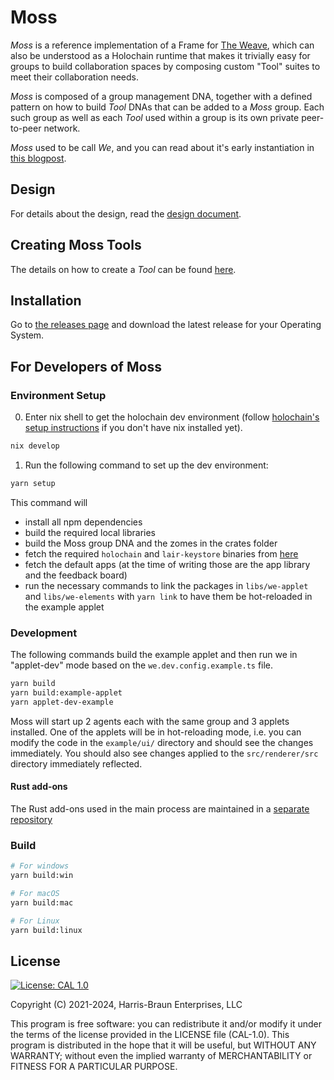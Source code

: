 # Moss

_Moss_ is a reference implementation of a Frame for [The Weave](https://weave.social), which can also be understood as a Holochain runtime that makes it trivially easy for groups to build collaboration spaces by composing custom "Tool" suites to meet their collaboration needs.

_Moss_ is composed of a group management DNA, together with a defined pattern on how to build _Tool_ DNAs that can be added to a _Moss_ group. Each such group as well as each _Tool_ used within a group is its own private peer-to-peer network.

_Moss_ used to be call _We_, and you can read about it's early instantiation in [this blogpost](https://eric.harris-braun.com/blog/2022/07/26/id-390).

## Design

For details about the design, read the [design document](docs/Design.md).

## Creating Moss Tools

The details on how to create a _Tool_ can be found [here](docs/how-to-create-a-tool.md).

## Installation

Go to [the releases page](https://github.com/lightningrodlabs/we/releases) and download the latest release for your Operating System.

## For Developers of Moss

### Environment Setup

0. Enter nix shell to get the holochain dev environment (follow [holochain's setup instructions](https://developer.holochain.org/get-started/) if you don't have nix installed yet).

```bash
nix develop
```

1. Run the following command to set up the dev environment:

```bash
yarn setup
```

This command will

- install all npm dependencies
- build the required local libraries
- build the Moss group DNA and the zomes in the crates folder
- fetch the required `holochain` and `lair-keystore` binaries from [here](https://github.com/matthme/holochain-binaries/releases)
- fetch the default apps (at the time of writing those are the app library and the feedback board)
- run the necessary commands to link the packages in `libs/we-applet` and `libs/we-elements` with `yarn link` to have them be hot-reloaded in the example applet

### Development

The following commands build the example applet and then run we in "applet-dev" mode based on the `we.dev.config.example.ts` file.

```bash
yarn build
yarn build:example-applet
yarn applet-dev-example
```

Moss will start up 2 agents each with the same group and 3 applets installed. One of the applets will be in hot-reloading mode, i.e. you can modify the code in the `example/ui/` directory and should see the changes immediately. You should also see changes applied to the `src/renderer/src` directory immediately reflected.

#### Rust add-ons

The Rust add-ons used in the main process are maintained in a [separate repository](https://github.com/lightningrodlabs/we-rust-utils)

### Build

```bash
# For windows
yarn build:win

# For macOS
yarn build:mac

# For Linux
yarn build:linux
```

## License

[![License: CAL 1.0](https://img.shields.io/badge/License-CAL%201.0-blue.svg)](https://github.com/holochain/cryptographic-autonomy-license)

Copyright (C) 2021-2024, Harris-Braun Enterprises, LLC

This program is free software: you can redistribute it and/or modify it under the terms of the license
provided in the LICENSE file (CAL-1.0). This program is distributed in the hope that it will be useful,
but WITHOUT ANY WARRANTY; without even the implied warranty of MERCHANTABILITY or FITNESS FOR A PARTICULAR PURPOSE.

